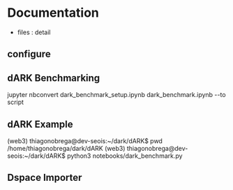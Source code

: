 # Documentation

- files : detail

## configure

## dARK Benchmarking
jupyter nbconvert dark_benchmark_setup.ipynb dark_benchmark.ipynb --to script

## dARK Example

(web3) thiagonobrega@dev-seois:~/dark/dARK$ pwd
/home/thiagonobrega/dark/dARK
(web3) thiagonobrega@dev-seois:~/dark/dARK$ python3 notebooks/dark_benchmark.py
## Dspace Importer